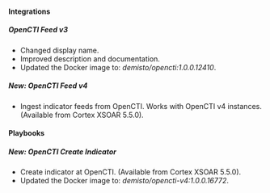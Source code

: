 
#### Integrations
##### OpenCTI Feed v3
- Changed display name.
- Improved description and documentation.
- Updated the Docker image to: *demisto/opencti:1.0.0.12410*.
##### New: OpenCTI Feed v4
- Ingest indicator feeds from OpenCTI. Works with OpenCTI v4 instances. (Available from Cortex XSOAR 5.5.0).

#### Playbooks
##### New: OpenCTI Create Indicator
- Create indicator at OpenCTI. (Available from Cortex XSOAR 5.5.0).
- Updated the Docker image to: *demisto/opencti-v4:1.0.0.16772*.